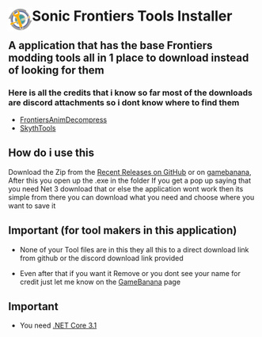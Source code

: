 <h1>
        <img width="48" align="left" src="https://github.com/Wunaa/SFTI/blob/main/Sonic%20Frontiers%20Tools%20Installer/Raw/Images/IconDownloader.png">
    </a>
    Sonic Frontiers Tools Installer
</h1>

<h2>
A application that has the base Frontiers modding tools all in 1 place to download instead of looking for them
</h2>

### Here is all the credits that i know so far most of the downloads are discord attachments so i dont know where to find them
- [FrontiersAnimDecompress](https://github.com/WistfulHopes/FrontiersAnimDecompress)
- [SkythTools](https://github.com/blueskythlikesclouds/SkythTools)

## How do i use this 
Download the Zip from the [Recent Releases on GitHub](https://github.com/Wunaa/SFTI/releases) or on [gamebanana](https://gamebanana.com/tools/12797), After this you open up the .exe in the folder If you get a pop up saying that you need Net 3 download that or else the application wont work then its simple from there you can download what you need and choose where you want to save it


## Important (for tool makers in this application)

- None of your Tool files are in this they all this to a direct download link from github or the discord download link provided 

- Even after that if you want it Remove or you dont see your name for credit just let me know on the [GameBanana](https://gamebanana.com/tools/12797) page

## Important 

- You need [.NET Core 3.1](https://dotnet.microsoft.com/en-us/download/dotnet/thank-you/runtime-desktop-3.1.32-windows-x64-installer?cid=getdotnetcore)
